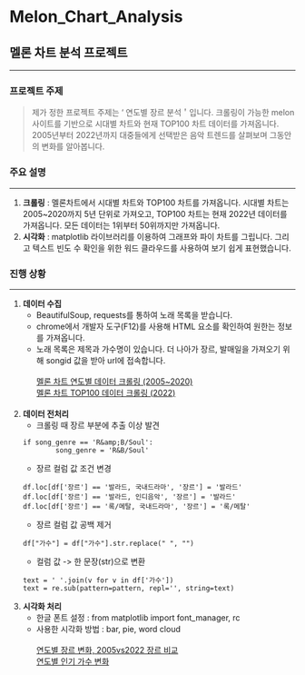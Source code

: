 
# Melon_Chart_Analysis
## 멜론 차트 분석 프로젝트

---
### 프로젝트 주제
> 제가 정한 프로젝트 주제는
‘ 연도별 장르 분석＇입니다. 
크롤링이 가능한 melon 사이트를 기반으로 시대별 차트와 현재 TOP100 차트 데이터를 가져옵니다. 2005년부터 2022년까지 대중들에게 선택받은 음악 트렌드를 살펴보며 그동안의 변화를 알아봅니다.

### 주요 설명
---
1. **크롤링** : 멜론차트에서 시대별 차트와 TOP100 차트를 가져옵니다. 시대별 차트는 2005~2020까지 5년 단위로 가져오고, TOP100 차트는 현재 2022년 데이터를 가져옵니다. 모든 데이터는 1위부터 50위까지만 가져옵니다.<br>
2. **시각화** : matplotlib 라이브러리를 이용하여 그래프와 파이 차트를 그립니다. 그리고 텍스트 빈도 수 확인을 위한 워드 클라우드를 사용하여 보기 쉽게 표현했습니다. <br>


### 진행 상황
---
1. **데이터 수집**
    + BeautifulSoup, requests를 통하여 노래 목록을 받습니다.
    + chrome에서 개발자 도구(F12)를 사용해 HTML 요소를 확인하여 원한는 정보를 가져옵니다.
    + 노래 목록은 제목과 가수명이 있습니다. 더 나아가 장르, 발매일을 가져오기 위해 songid 값을 받아 url에 접속합니다.<br><br>
   [멜론 차트 연도별 데이터 크롤링 (2005~2020)](https://github.com/LeeSeolHee/Melon_Chart_Analysis/blob/master/crawling_by_year.py)<br>
   [멜론 차트 TOP100 데이터 크롤링 (2022)](https://github.com/LeeSeolHee/Melon_Chart_Analysis/blob/master/crawling_top_100.py)<br><br>
2. **데이터 전처리**
    + 크롤링 때 장르 부분에 추출 이상 발견
    ```
    if song_genre == 'R&amp;B/Soul':
            song_genre = 'R&B/Soul'
    ```
    + 장르 컬럼 값 조건 변경
    ```
    df.loc[df['장르'] == '발라드, 국내드라마', '장르'] = '발라드'
    df.loc[df['장르'] == '발라드, 인디음악', '장르'] = '발라드'
    df.loc[df['장르'] == '록/메탈, 국내드라마', '장르'] = '록/메탈'
    ```
    + 장르 컬럼 값 공백 제거
    ```
    df["가수"] = df["가수"].str.replace(" ", "")
    ```
    + 컬럼 값 -> 한 문장(str)으로 변환
    ```
    text = ' '.join(v for v in df['가수'])
    text = re.sub(pattern=pattern, repl='', string=text)
    ```
3. **시각화 처리**
    + 한글 폰트 설정 : from matplotlib import font_manager, rc
    + 사용한 시각화 방법 : bar, pie, word cloud<br><br>
    [연도별 장르 변화, 2005vs2022 장르 비교](https://github.com/LeeSeolHee/Melon_Chart_Analysis/blob/master/genre_comparison.py)<br>
    [연도별 인기 가수 변화](https://github.com/LeeSeolHee/Melon_Chart_Analysis/blob/master/Singer_frequency.py)<br>
   


